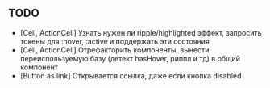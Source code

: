## TODO

- [Cell, ActionCell] Узнать нужен ли ripple/highlighted эффект, запросить токены для :hover, :active и поддержать эти состояния
- [Cell, ActionCell] Отрефакторить компоненты, вынести переиспользуемую базу (детект hasHover, риппл и тд) в общий компонент
- [Button as link] Открывается ссылка, даже если кнопка disabled
